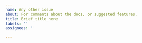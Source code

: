 ```yaml
---
name: Any other issue
about: For comments about the docs, or suggested features.
title: Brief_title_here
labels: ''
assignees: ''

---
```



